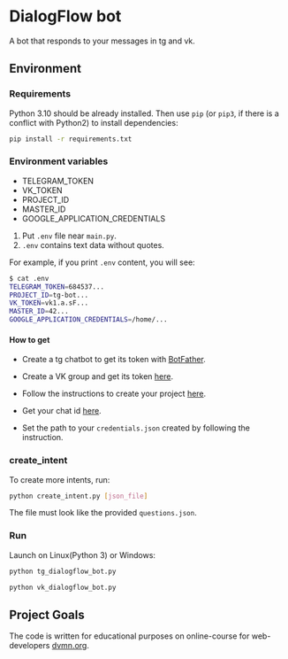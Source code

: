 # DialogFlow bot

A bot that responds to your messages in tg and vk.

## Environment


### Requirements

Python 3.10 should be already installed. 
Then use `pip` (or `pip3`, if there is a conflict with Python2) to install dependencies:
```bash
pip install -r requirements.txt
```

### Environment variables

- TELEGRAM_TOKEN
- VK_TOKEN
- PROJECT_ID
- MASTER_ID
- GOOGLE_APPLICATION_CREDENTIALS

1. Put `.env` file near `main.py`.
2. `.env` contains text data without quotes.

For example, if you print `.env` content, you will see:

```bash
$ cat .env
TELEGRAM_TOKEN=684537...
PROJECT_ID=tg-bot...
VK_TOKEN=vk1.a.sF...
MASTER_ID=42...
GOOGLE_APPLICATION_CREDENTIALS=/home/...
```

#### How to get

- Create a tg chatbot to get its token with [BotFather](https://telegram.me/BotFather). 

- Create a VK group and get its token [here](https://vk.com/club224221946?act=tokens).

- Follow the instructions to create your project [here](https://cloud.google.com/dialogflow/es/docs/quick/setup).

- Get your chat id [here](https://t.me/userinfobot).

- Set the path to your `credentials.json` created by following the instruction.


### create_intent

To create more intents, run:
```bash
python create_intent.py [json_file]
```
The file must look like the provided `questions.json`.

### Run

Launch on Linux(Python 3) or Windows:
```bash
python tg_dialogflow_bot.py
```
```bash
python vk_dialogflow_bot.py
```

## Project Goals

The code is written for educational purposes on online-course for web-developers [dvmn.org](https://dvmn.org/).